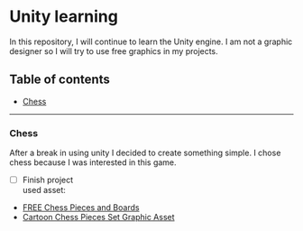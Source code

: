 # Unity learning

 In this repository, I will continue to learn the Unity engine. I am not a graphic designer so I will try to use free graphics in my projects.
 ## Table of contents

 * [Chess](#Chess)
 ----
### Chess
After a break in using unity I decided to create something simple. I chose chess because I was interested in this game.
 - [ ] Finish project  
used asset:
- [FREE Chess Pieces and Boards](https://screamingbrainstudios.itch.io/isometric-chess)
- [Cartoon Chess Pieces Set Graphic Asset](https://phobos.itch.io/car)
